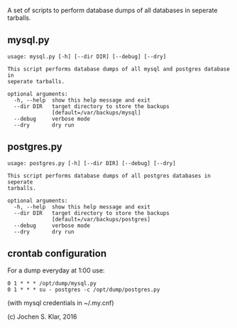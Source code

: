 A set of scripts to perform database dumps of all databases in seperate tarballs.

mysql.py
--------

```
usage: mysql.py [-h] [--dir DIR] [--debug] [--dry]

This script performs database dumps of all mysql and postgres database in
seperate tarballs.

optional arguments:
  -h, --help  show this help message and exit
  --dir DIR   target directory to store the backups
              [default=/var/backups/mysql]
  --debug     verbose mode
  --dry       dry run
```

postgres.py
-----------

```
usage: postgres.py [-h] [--dir DIR] [--debug] [--dry]

This script performs database dumps of all postgres databases in seperate
tarballs.

optional arguments:
  -h, --help  show this help message and exit
  --dir DIR   target directory to store the backups
              [default=/var/backups/postgres]
  --debug     verbose mode
  --dry       dry run
```

crontab configuration
---------------------

For a dump everyday at 1:00 use:

```
0 1 * * * /opt/dump/mysql.py
0 1 * * * su - postgres -c /opt/dump/postgres.py
```

(with mysql credentials in ~/.my.cnf)

(c) Jochen S. Klar, 2016
